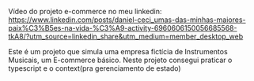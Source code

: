 Vídeo do projeto e-commerce no meu linkedin: https://www.linkedin.com/posts/daniel-ceci_umas-das-minhas-maiores-paix%C3%B5es-na-vida-%C3%A9-activity-6960606150056685568-tkA8/?utm_source=linkedin_share&utm_medium=member_desktop_web

Este é um projeto que simula uma empresa fictícia de Instrumentos Musicais, um E-commerce básico.
Neste projeto consegui praticar o typescript e o context(pra gerenciamento de estado)
